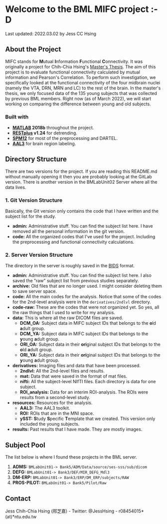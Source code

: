 # Welcome to the BML MIFC project :-D

Last updated: 2022.03.02 by Jess CC Hsing



## About the Project
MIFC stands for **M**utual **I**nformation **F**unctional **C**onnectivity. It was originally a project for Chih-Chia Hsing's [Master's Thesis](https://www.airitilibrary.com/Publication/alDetailedMesh1?DocID=U0001-2901202215233900). The aim of this project is to evaluate functional connectivity calculated by mutual information and Pearson's Correlation. To perform such investigation, we specifically looked at the functional connectivity of the four midbrain nuclei (namely the VTA, DRN, MRN and LC) to the rest of the brain. In the master's thesis, we only focused data of the 135 young subjects that was collected by previous BML members. Right now (as of March 2022), we will start working on comparing the difference between young and old subjects.

### Built with
- **[MATLAB](https://www.mathworks.com/products/matlab.html) 2018b** throughout the project.
- **[RESTplus](http://www.restfmri.net/forum/restplus) v1.24** for detrending.
- **[SPM12](https://www.fil.ion.ucl.ac.uk/spm/software/spm12/)** for most of the preprocessing and DARTEL.
- **[AAL3](https://www.gin.cnrs.fr/en/tools/aal/)** for brain region labeling.

## Directory Structure
There are two versions for the project. If you are reading this README.md without manually opening it then you are probably looking at the GitLab version. There is another version in the BMLabUnit02 Server where all the data lives.

### 1. Git Version Structure
Basically, the Git version only contains the code that I have written and the subject list for the study.
- **admin:** Administrative stuff. You can find the subject list here. I have removed all the personal information in the git version.
- **code:** All the organized codes that I've used for the project. Including the preprocessing and functional connectivity calculations.

### 2. Server Version Structure
The directory in the server is roughly saved in the [BIDS](https://bids.neuroimaging.io/) format.

- **admin:** Administrative stuff. You can find the subject list here. I also saved the "raw" subject list from previous studies separately.
- **archive:** Old files that are no longer used. I might consider deleting them to save server space.
- **code:** All the main codes for the analysis. Notice that some of the codes for the 2nd-level analysis were in the `derivatives/2ndlvl` directory.
- **code-raw:** These are the codes that were not organized yet. So yes, all the raw things that I used to write for my analysis.
- **data:** This is where all the raw DICOM files are saved.
  - **DCM_OA:** Subject data in MIFC subject IDs that belongs to the **o**ld **a**dult group.
  - **DCM_YA:** Subject data in MIFC subject IDs that belongs to the **y**oung **a**dult group.
  - **ORI_OA:** Subject data in their **ori**ginal subject IDs that belongs to the **o**ld **a**dult group.
  - **ORI_YA:** Subject data in their **ori**ginal subject IDs that belongs to the **y**oung **a**dult group.
- **derivatives:** Imaging files and data that have been processed.
  - **2ndlvl:** All the 2nd-level files and results.
  - **mat:** Data that were saved in the format of mat files.
  - **nifti:** All the subject-level NIfTI files. Each directory is data for one subject.
  - **ROI_analysis:** Data for an interim ROI-analysis. The ROIs were results from a second-level study.
- **resources:** Resources for the analysis.
  - **AAL3:** The AAL3 toolkit.
  - **ROI:** ROIs that are in the MNI space.
  - **ySST:** **S**tudy **S**pecific **T**emplate that we created. This version only included the young subjects.
- **results:** Past results that I have made. They are mostly images.

## Subject Pool
The list below is where I found these projects in the BML server.

1. **ADMS:**  `BMLabUnit01-> Bank5/ADM/Data/source/ses-sss/sub/dicom`
2. **DEFG:**  `BMLabUnit01-> Bank3/DEF/MIR_DEFG_Mdl3`
3. **DM-ERP:** `BMLabUnit01-> Bank3/ERP/DM_ERP/subjects/RAW`
4. **PROS-PILOT:** `BMLabUnit01-> Bank5/Pilot/Raw`

## Contact
Jess Chih-Chia Hsing (邢芝嘉) - Twitter: @JessHsing - r08454015*(at)*ntu.edu.tw
